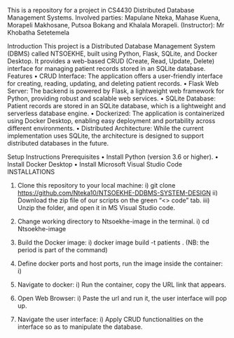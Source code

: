 This is a repository for a project in CS4430 Distributed Database Management Systems. Involved parties: Mapulane Nteka, Mahase Kuena, 
Morapeli Makhosane, Putsoa Bokang and Khalala Morapeli.
(Instructor): Mr Khobatha Setetemela

Introduction
This project is a Distributed Database Management System (DBMS) called NTSOEKHE, built using Python, Flask, SQLite, and Docker Desktop. 
It provides a web-based CRUD (Create, Read, Update, Delete) interface for managing patient records stored in an SQLite database.
Features
•	CRUD Interface: The application offers a user-friendly interface for creating, reading, updating, and deleting patient records.
•	Flask Web Server: The backend is powered by Flask, a lightweight web framework for Python, providing robust and scalable web services.
•	SQLite Database: Patient records are stored in an SQLite database, which is a lightweight and serverless database engine.
•	Dockerized: The application is containerized using Docker Desktop, enabling easy deployment and portability across different environments.
•	Distributed Architecture: While the current implementation uses SQLite, the architecture is designed to support distributed databases in the future.


Setup Instructions
Prerequisites
•	Install Python (version 3.6 or higher).
•	Install Docker Desktop
•	Install Microsoft Visual Studio Code
INSTALLATIONS
1)	Clone this repository to your local machine:
i)	git clone https://github.com/Nteka10/NTSOEKHE-DDBMS-SYSTEM-DESIGN
ii)	Download the zip file of our scripts on the green “<> code” tab.
iii)	Unzip the folder, and open it in MS Visual Studio code.

3)	Change working directory to Ntsoekhe-image in the terminal.
i)      cd Ntsoekhe-image

4)	Build the Docker image:
i)	docker image build -t patients .  (NB: the period is part of the command)

5)	Define docker ports and host ports, run the image inside the container:
i)	


6)	Navigate to docker: 
i)	Run the container, copy the URL link that appears.

7)	Open Web Browser:
i)      Paste the url and run it, the user interface will pop up.

8)	Navigate the user interface:
i)      Apply CRUD functionalities on the interface so  as to manipulate the database.




